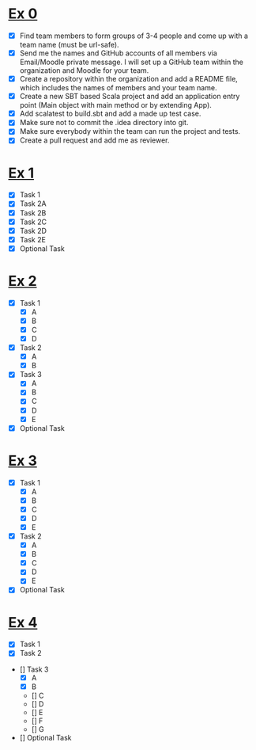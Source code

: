 # [Ex 0](https://github.com/WT2-Scala-and-ZIO-SoSe2021/homework/blob/main/Exercise_0.md)

- [x] Find team members to form groups of 3-4 people and come up with a team name (must be url-safe).
- [x] Send me the names and GitHub accounts of all members via Email/Moodle private message. I will set up a GitHub team within the organization and Moodle for your team.
- [x] Create a repository within the organization and add a README file, which includes the names of members and your team name.
- [x] Create a new SBT based Scala project and add an application entry point (Main object with main method or by extending App).
- [x] Add scalatest to build.sbt and add a made up test case.
- [x] Make sure not to commit the .idea directory into git.
- [x] Make sure everybody within the team can run the project and tests.
- [x] Create a pull request and add me as reviewer.

# [Ex 1](https://github.com/WT2-Scala-and-ZIO-SoSe2021/homework/blob/main/Exercise_1.md)

- [x] Task 1
- [x] Task 2A
- [x] Task 2B
- [x] Task 2C
- [x] Task 2D
- [x] Task 2E
- [x] Optional Task

# [Ex 2](https://github.com/WT2-Scala-and-ZIO-SoSe2021/homework/blob/main/Exercise_2.md)

- [x] Task 1
  - [x] A
  - [x] B
  - [x] C
  - [x] D

- [x] Task 2
  - [x] A
  - [x] B
- [x] Task 3
  - [x] A
  - [x] B
  - [x] C
  - [x] D
  - [x] E
- [x] Optional Task

# [Ex 3](https://github.com/WT2-Scala-and-ZIO-SoSe2021/homework/blob/main/Exercise_3.md)

- [x] Task 1
  - [x] A
  - [x] B
  - [x] C
  - [x] D
  - [x] E
- [x] Task 2
  - [x] A
  - [x] B
  - [x] C
  - [x] D
  - [x] E
- [x] Optional Task

# [Ex 4](https://github.com/WT2-Scala-and-ZIO-SoSe2021/homework/blob/main/Exercise_4.md)

- [x] Task 1
- [x] Task 2
- [] Task 3
  - [x] A
  - [x] B
  - [] C
  - [] D
  - [] E
  - [] F
  - [] G
- [] Optional Task
